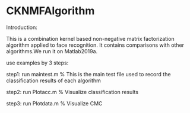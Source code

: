 # CKNMFAlgorithm
Introduction:

This is a combination kernel based non-negative matrix factorization algorithm applied to face recognition.
It contains comparisons with other algorithms.We run it on Matlab2019a.

use examples by 3 steps:

step1: run maintest.m   % This is the main test file used to record the classification results of each algorithm

step2: run Plotacc.m      % Visualize classification results

step3: run Plotdata.m    % Visualize CMC

